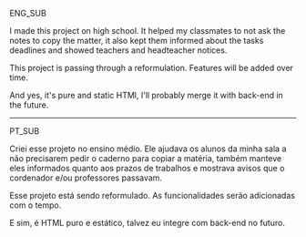 ENG_SUB

I made this project on high school. It helped my classmates to not ask the notes to copy the matter, it also kept them informed about the tasks deadlines and showed teachers and headteacher notices.

This project is passing through a reformulation. Features will be added over time.

And yes, it's pure and static HTMl, I'll probably merge it with back-end in the future.

---

PT_SUB

Criei esse projeto no ensino médio. Ele ajudava os alunos da minha sala a não precisarem pedir o caderno para copiar a matéria, também manteve eles informados quanto aos prazos de trabalhos e mostrava avisos que o cordenador e/ou professores passavam. 

Esse projeto está sendo reformulado. As funcionalidades serão adicionadas com o tempo.

E sim, é HTML puro e estático, talvez eu integre com back-end no futuro. 
